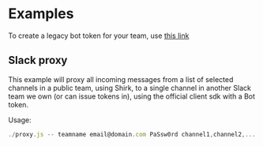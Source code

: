 # Examples

To create a legacy bot token for your team, use [this link][1]

## Slack proxy

This example will proxy all incoming messages from a list of selected channels in a public team, using Shirk, to a single channel in another Slack team we own (or can issue tokens in), using the official client sdk with a Bot token.

Usage:

```javascript
./proxy.js -- teamname email@domain.com PaSsw0rd channel1,channel2,... "xoxb-3324424566-As84775ebDHy7474" mychannel
```

[1]: https://slack.com/apps/A0F7YS25R-bots
